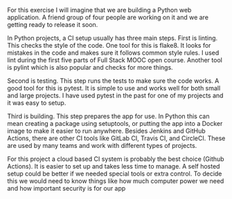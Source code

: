 For this exercise I will imagine that we are building a Python web application. A friend group of four people are working on it and we are
getting ready to release it soon. 

In Python projects, a CI setup usually has three main steps. First is linting. This checks the style of the code. One tool for this is
flake8. It looks for mistakes in the code and makes sure it follows common style rules. I used lint during the first five parts of Full
Stack MOOC open course. Another tool is pylint which is also popular and checks for more things. 

Second is testing. This step runs the tests to make sure the code works. A good tool for this is pytest. It is simple to use and works
well for both small and large projects. I have used pytest in the past for one of my projects and it was easy to setup.

Third is building. This step prepares the app for use. In Python this can mean creating a package using setuptools, or putting the
app into a Docker image to make it easier to run anywhere. Besides Jenkins and GitHub Actions, there are other CI tools like GitLab CI, Travis CI, and CircleCI. These are used by many teams
and work with different types of projects. 

For this project a cloud based CI system is probably the best choice (Github Actions). It is easier to set up and takes less time to
manage. A self hosted setup could be better if we needed special tools or extra control. To decide this we would need to know
things like how much computer power we need and how important security is for our app
